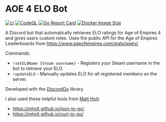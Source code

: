 # AOE 4 ELO Bot
[![ci](https://img.shields.io/github/workflow/status/alexisgeoffrey/aoe4elobot/Docker%20Build%20&%20Push/main?label=ci)](https://github.com/alexisgeoffrey/aoe4elobot/actions/workflows/build-push.yml)
[![CodeQL](https://img.shields.io/github/workflow/status/alexisgeoffrey/aoe4elobot/CodeQL/main?label=code%20QL)](https://github.com/alexisgeoffrey/aoe4elobot/actions/workflows/codeql-analysis.yml)
[![Go Report Card](https://goreportcard.com/badge/github.com/alexisgeoffrey/aoe4elobot)](https://goreportcard.com/report/github.com/alexisgeoffrey/aoe4elobot)
[![Docker Image Size](https://img.shields.io/docker/image-size/alexisgeoffrey/aoe4elobot?sort=date)](https://github.com/alexisgeoffrey/aoe4elobot/pkgs/container/aoe4elobot)

A Discord bot that automatically retrieves ELO ratings for Age of Empires 4 and gives users custom roles.
Uses the public API for the Age of Empires Leaderboards from https://www.ageofempires.com/stats/ageiv/

Commands:
- `!setELOName {Steam username}` - Registers your Steam username in the bot to retrieve your ELO.
- `!updateELO` - Manually updates ELO for all registered members on the server.

Developed with the [DiscordGo](https://github.com/bwmarrin/discordgo) library.

I also used these helpful tools from [Matt Holt](https://github.com/mholt):
- https://mholt.github.io/json-to-go/
- https://mholt.github.io/curl-to-go/
